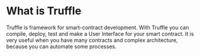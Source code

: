 # What is Truffle
Truffle is framework for smart-contract development. With Truffle you can compile, deploy, test and make a User Interface for your smart contract. It is very useful when you have many contracts and complex architecture, because you can automate some processes.